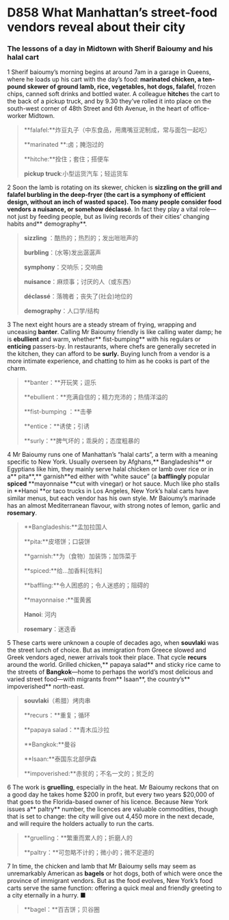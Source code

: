# D858 What Manhattan’s street-food vendors reveal about their city

### **The lessons of a day in Midtown with Sherif Baioumy and his halal cart**
1 Sherif baioumy’s morning begins at around 7am in a garage in Queens, where he loads up his cart with the day’s food: **marinated **chicken, a ten-pound **skewer** of ground lamb, rice, vegetables, hot dogs,** falafel**, frozen chips, canned soft drinks and bottled water. A colleague **hitche**s the cart to the back of a pickup truck, and by 9.30 they’ve rolled it into place on the south-west corner of 48th Street and 6th Avenue, in the heart of office-worker Midtown.

> **falafel:**炸豆丸子（中东食品，用鹰嘴豆泥制成，常与面包一起吃）
 > 
> **marinated **:卤；腌泡过的
 > 
> **hitche:**拴住；套住；搭便车
 > 
> **pickup truck**:小型运货汽车；轻运货车
 > 

2 Soon the lamb is rotating on its skewer, chicken is **sizzling **on the grill and falafel **burbling** in the **deep-fryer **(the cart is a **symphony** of efficient design, without an inch of wasted space). Too many people consider food vendors a** nuisance**, or somehow** déclassé**. In fact they play a vital role—not just by feeding people, but as living records of their cities’ changing habits and** demography**.

> **sizzling** ：酷热的；热烈的；发出咝咝声的
 > 
> **burbling**：(水等)发出潺潺声
 > 
> **symphony**：交响乐；交响曲
 > 
> **nuisance**：麻烦事；讨厌的人（或东西）
 > 
> **déclassé**：落魄者；丧失了(社会)地位的
 > 
> **demography**：人口学/结构
 > 

3 The next eight hours are a steady stream of frying, wrapping and unceasing **banter**. Calling Mr Baioumy friendly is like calling water damp; he is **ebullient** and warm, whether** fist-bumping** with his regulars or **enticing** passers-by. In restaurants, where chefs are generally secreted in the kitchen, they can afford to be **surly.** Buying lunch from a vendor is a more intimate experience, and chatting to him as he cooks is part of the charm.

> **banter：**开玩笑；逗乐
 > 
> **ebullient：**充满自信的；精力充沛的；热情洋溢的
 > 
> **fist-bumping ：**击拳
 > 
> **entice：**诱使；引诱
 > 
> **surly：**脾气坏的；乖戾的；态度粗暴的
 > 

4 Mr Baioumy runs one of Manhattan’s “halal carts”, a term with a meaning specific to New York. Usually overseen by Afghans,** Bangladeshis** or Egyptians like him, they mainly serve halal chicken or lamb over rice or in a** pita**,** garnish**ed either with “white sauce” (a **bafflingly** popular **spiced** **mayonnaise **cut with vinegar) or hot sauce. Much like pho stalls in **Hanoi **or taco trucks in Los Angeles, New York’s halal carts have similar menus, but each vendor has his own style. Mr Baioumy’s marinade has an almost Mediterranean flavour, with strong notes of lemon, garlic and **rosemary**.

> **Bangladeshis:**孟加拉国人
 > 
> **pita:**皮塔饼；口袋饼
 > 
> **garnish:**为（食物）加装饰；加饰菜于
 > 
> **spiced:**给…加香料[佐料]
 > 
> **baffling:**令人困惑的；令人迷惑的；阻碍的
 > 
> **mayonnaise :**蛋黄酱
 > 
> **Hanoi**: 河内
 > 
> **rosemary**：迷迭香
 > 

5 These carts were unknown a couple of decades ago, when **souvlaki** was the street lunch of choice. But as immigration from Greece slowed and Greek vendors aged, newer arrivals took their place. That cycle **recurs** around the world. Grilled chicken,** papaya salad** and sticky rice came to the streets of **Bangkok**—home to perhaps the world’s most delicious and varied street food—with migrants from** Isaan**, the country’s** impoverished** north-east.

> **souvlaki**（希腊）烤肉串
 > 
> **recurs：**重复；循环
 > 
> **papaya salad：**青木瓜沙拉
 > 
> **Bangkok:**曼谷
 > 
> **Isaan:**泰国东北部伊森
 > 
> **impoverished:**赤贫的；不名一文的；贫乏的
 > 

6 The work is **gruelling**, especially in the heat. Mr Baioumy reckons that on a good day he takes home $200 in profit, but every two years $20,000 of that goes to the Florida-based owner of his licence. Because New York issues a** paltry** number, the licences are valuable commodities, though that is set to change: the city will give out 4,450 more in the next decade, and will require the holders actually to run the carts.

> **gruelling：**繁重而累人的；折磨人的
 > 
> **paltry：**可忽略不计的；微小的；微不足道的
 > 

7 In time, the chicken and lamb that Mr Baioumy sells may seem as unremarkably American as **bagels** or hot dogs, both of which were once the province of immigrant vendors. But as the food evolves, New York’s food carts serve the same function: offering a quick meal and friendly greeting to a city eternally in a hurry. ■

> **bagel：**百吉饼；贝谷圈
 > 

